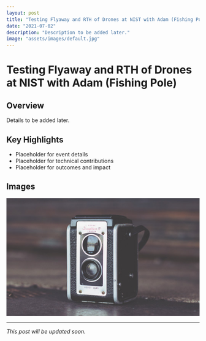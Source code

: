 ```yaml
---
layout: post
title: "Testing Flyaway and RTH of Drones at NIST with Adam (Fishing Pole)"
date: "2021-07-02"
description: "Description to be added later."
image: "assets/images/default.jpg"
---
```


# Testing Flyaway and RTH of Drones at NIST with Adam (Fishing Pole)

## Overview
Details to be added later.

## Key Highlights
- Placeholder for event details
- Placeholder for technical contributions
- Placeholder for outcomes and impact

## Images
![Placeholder](assets/images/default.jpg)

---

*This post will be updated soon.*
